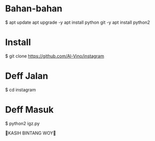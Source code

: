 # Bahan-bahan
 $ apt update apt upgrade -y apt 
install python git -y apt install python2

# Install
$ git clone https://github.com/Al-Vino/instagram

# Deff Jalan
$ cd instagram
# Deff Masuk
$ python2 igz.py

🌟KASIH BINTANG WOY🌟
